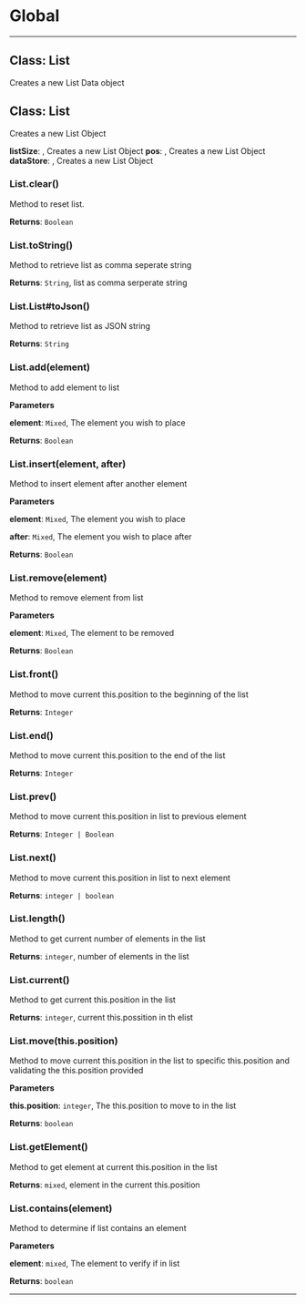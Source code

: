 # Global





* * *

## Class: List
Creates a new List Data object


## Class: List
Creates a new List Object

**listSize**:  , Creates a new List Object
**pos**:  , Creates a new List Object
**dataStore**:  , Creates a new List Object
### List.clear() 

Method to reset list.

**Returns**: `Boolean`

### List.toString() 

Method to retrieve list as comma seperate string

**Returns**: `String`, list as comma serperate string

### List.List#toJson() 

Method to retrieve list as JSON string

**Returns**: `String`

### List.add(element) 

Method to add element to list

**Parameters**

**element**: `Mixed`, The element you wish to place

**Returns**: `Boolean`

### List.insert(element, after) 

Method to insert element after another element

**Parameters**

**element**: `Mixed`, The element you wish to place

**after**: `Mixed`, The element you wish to place after

**Returns**: `Boolean`

### List.remove(element) 

Method to remove element from list

**Parameters**

**element**: `Mixed`, The element to be removed

**Returns**: `Boolean`

### List.front() 

Method to move current this.position to the beginning of the list

**Returns**: `Integer`

### List.end() 

Method to move current this.position to the end of the list

**Returns**: `Integer`

### List.prev() 

Method to move current this.position in list to previous element

**Returns**: `Integer | Boolean`

### List.next() 

Method to move current this.position in list to next element

**Returns**: `integer | boolean`

### List.length() 

Method to get current number of elements in the list

**Returns**: `integer`, number of elements in the list

### List.current() 

Method to get current this.position in the list

**Returns**: `integer`, current this.possition in th elist

### List.move(this.position) 

Method to move current this.position in the list to specific this.positionand validating the this.position provided

**Parameters**

**this.position**: `integer`, The this.position to move to in the list

**Returns**: `boolean`

### List.getElement() 

Method to get element at current this.position in the list

**Returns**: `mixed`, element in the current this.position

### List.contains(element) 

Method to determine if list contains an element

**Parameters**

**element**: `mixed`, The element to verify if in list

**Returns**: `boolean`



* * *










